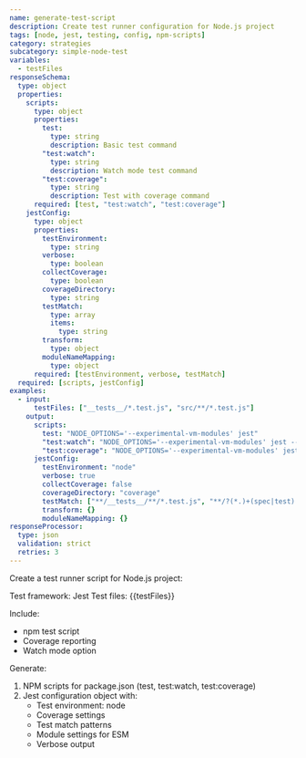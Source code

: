 ```yaml
---
name: generate-test-script
description: Create test runner configuration for Node.js project
tags: [node, jest, testing, config, npm-scripts]
category: strategies
subcategory: simple-node-test
variables:
  - testFiles
responseSchema:
  type: object
  properties:
    scripts:
      type: object
      properties:
        test:
          type: string
          description: Basic test command
        "test:watch":
          type: string
          description: Watch mode test command
        "test:coverage":
          type: string
          description: Test with coverage command
      required: [test, "test:watch", "test:coverage"]
    jestConfig:
      type: object
      properties:
        testEnvironment:
          type: string
        verbose:
          type: boolean
        collectCoverage:
          type: boolean
        coverageDirectory:
          type: string
        testMatch:
          type: array
          items:
            type: string
        transform:
          type: object
        moduleNameMapping:
          type: object
      required: [testEnvironment, verbose, testMatch]
  required: [scripts, jestConfig]
examples:
  - input:
      testFiles: ["__tests__/*.test.js", "src/**/*.test.js"]
    output:
      scripts:
        test: "NODE_OPTIONS='--experimental-vm-modules' jest"
        "test:watch": "NODE_OPTIONS='--experimental-vm-modules' jest --watch"
        "test:coverage": "NODE_OPTIONS='--experimental-vm-modules' jest --coverage"
      jestConfig:
        testEnvironment: "node"
        verbose: true
        collectCoverage: false
        coverageDirectory: "coverage"
        testMatch: ["**/__tests__/**/*.test.js", "**/?(*.)+(spec|test).js"]
        transform: {}
        moduleNameMapping: {}
responseProcessor:
  type: json
  validation: strict
  retries: 3
---
```


Create a test runner script for Node.js project:

Test framework: Jest
Test files: {{testFiles}}

Include:
- npm test script
- Coverage reporting
- Watch mode option

Generate:
1. NPM scripts for package.json (test, test:watch, test:coverage)
2. Jest configuration object with:
   - Test environment: node
   - Coverage settings
   - Test match patterns
   - Module settings for ESM
   - Verbose output